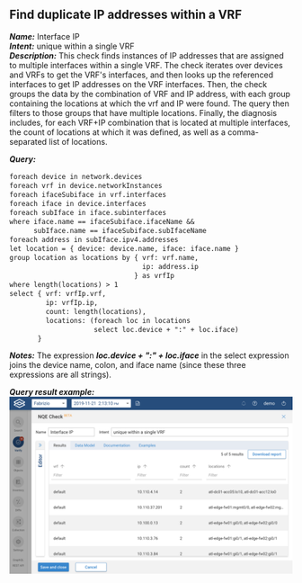 ## Find duplicate IP addresses within a VRF

***Name:*** Interface IP  
***Intent:*** unique within a single VRF  
***Description:*** This check finds instances of IP addresses that are assigned to multiple interfaces within a single VRF.
The check iterates over devices and VRFs to get the VRF's interfaces, and then looks up the referenced interfaces to
get IP addresses on the VRF interfaces. Then, the check groups the data by the combination of VRF and IP address,
with each group containing the locations at which the vrf and IP were found. The query then filters to those groups
that have multiple locations. Finally, the diagnosis includes, for each VRF+IP combination that is located at
multiple interfaces, the count of locations at which it was defined, as well as a comma-separated list of locations.  

***Query:***
```
foreach device in network.devices
foreach vrf in device.networkInstances
foreach ifaceSubiface in vrf.interfaces
foreach iface in device.interfaces
foreach subIface in iface.subinterfaces
where iface.name == ifaceSubiface.ifaceName &&
      subIface.name == ifaceSubiface.subIfaceName
foreach address in subIface.ipv4.addresses
let location = { device: device.name, iface: iface.name }
group location as locations by { vrf: vrf.name,
                                 ip: address.ip
                               } as vrfIp
where length(locations) > 1
select { vrf: vrfIp.vrf,
         ip: vrfIp.ip,
         count: length(locations),
         locations: (foreach loc in locations
                     select loc.device + ":" + loc.iface)
       }
```

***Notes:***
The expression ***loc.device + ":" + loc.iface*** in the select expression joins the device name, colon, and iface name (since these three expressions are all strings).

***Query result example:***
![In-App NQE Checks Interface Unique IP](/images/in-app-nqe-checks-example-ip-uniqueness.png?width=800px&classes=shadow)
